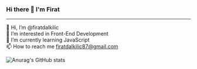 ### Hi there 👋 I'm Firat
<hr>

👋 Hi, I’m @firatdalkilic <br>
👀 I’m interested in Front-End Development <br>
🌱 I’m currently learning JavaScript <br>
📫 How to reach me firatdalkilic87@gmail.com <br>

![Anurag's GitHub stats](https://github-readme-stats.vercel.app/api?username=firatdalkilic&count_private=true)
